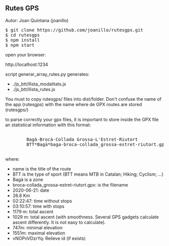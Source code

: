 Rutes GPS 
--------------
Autor: Joan Quintana (joanillo)
<pre>
$ git clone https://github.com/joanillo/rutesgps.git
$ cd rutesgps
$ npm install
$ npm start
</pre>

open your browser:

http://localhost:1234

script generar_array_rutes.py generates:
<ul>
<li>./js_btt/llista_modalitats.js</li>
<li>./js_btt/llista_rutes.js</li>
</ul>
You must to copy rutesgps/ files into dist/folder.
Don't confuse the name of the app (rutesgps) with the name where de GPX routes are stored (rutesgps/)

to parse correctly your gpx files, it is important to store inside the GPX file an statistical information with this format:
<pre>
	<metadata>
		<name>Bagà-Brocà-Collada Grossa-L'Estret-Riutort</name>
		<desc>BTT*Bagà*baga-broca-collada_grossa-estret-riutort.gpx*2020-06-21*26.8 Km*02:22:47*03:10:57*1179 m*1029 m*747m*1551m*vNOPnVDzrYq</desc>
	</metadata>
</pre>
where:
<ul>
<li>name is the title of the route</li>
<li>BTT is the type of sport (BTT means MTB in Catalan; Hiking; Cyclism; ...)</li>
<li>Bagà is a zone</li>
<li>broca-collada_grossa-estret-riutort.gpx: is the filename</li>
<li>2020-06-21: date</li>
<li>26.8 Km</li>
<li>02:22:47: time without stops</li>
<li>03:10:57: time with stops</li>
<li>1179 m: total ascent</li>
<li>1029 m: total ascent (with smoothness. Several GPS gadgets calculate ascent differently. It is not easy to calculate).</li>
<li>747m: minimal elevation</li>
<li>1551m: maximal elevation</li>
<li>vNOPnVDzrYq: Relieve id (if exists)</li>
</ul>

